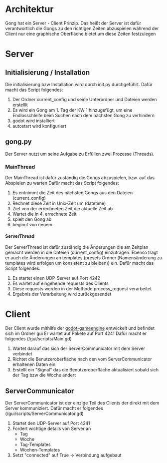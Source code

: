 # Architektur

Gong hat ein Server - Client Prinzip. Das heißt der Server ist dafür verantwortlich die Gongs zu den richtigen Zeiten abzuspielen während der Client nur eine graphische Oberfläche bietet um diese Zeiten festzulegen
# Server
## Initialisierung / Installation
Die initialisierung bzw Installation wird durch init.py durchgeführt.
Dafür macht das Script folgendes:

1.  Der Ordner current_config und seine Unterordner und Dateien werden erstelllt
2.  Es wird ein Gong am 1. Tag der KW 1 hinzugefügt, um eine Endlosschleife beim Suchen nach dem nächsten Gong zu verhindern
3.  godot wird installiert
4.  autostart wird konfiguriert

## gong.py
Der Server nutzt um seine Aufgabe zu Erfüllen zwei Prozesse (Threads).

### MainThread
Der MainThread ist dafür zuständig die Gongs abzuspielen, bzw. auf das Abspielen zu warten
Dafür macht das Script folgendes:
1. Es entnimmt die Zeit des nächsten Gongs aus den Dateien (current_config)
2. Rechnet diese Zeit in Unix-Zeit um (datetime)
3. Ziet von der errechneten Zeit die aktuelle Zeit ab
4. Wartet die in 4. errechnete Zeit
5. spielt den Gong ab
6. beginnt von neuem
#### ServerThread
Der ServerThread ist dafür zuständig die Änderungen die am Zeitplan gemacht werden in die Dateien (current_config) einzutragen. Ebenso trägt er auch die Änderungen an templates (presets Ordner (Namensänderung zu templates wird erfolgen um konsistent zu bleiben)) ein.
Dafür macht das Script folgendes:
1. Es startet einen UDP-Server auf Port 4242
2. Es wartet auf eingehende requests des Clients
3. Diese requests werden in der Methode process_request verarbeitet
4. Ergebnis der Verarbeitung wird zurückgesendet

# Client
Der Client wurde mithilfe der [godot-gameengine](godotengine.org) entwickelt und befindet sich im Ordner gui
Er wartet auf Pakete auf Port 4241
Dafür macht er folgendes (/gui/scripts/Main.gd)
1. Wartet darauf das sich der ServerCommunicator mit dem Server verbindet
2. Richtet die Benutzeroberfläche nach den vom ServerCommunicator erhaltenen Daten ein
3. Erstellt ein "Signal" das die Benutzeroberfläche aktualisiert sobald sich der Tag bzw die Woche ändert

## ServerCommunicator
Der ServerCommunicator ist der einzige Teil des Clients der direkt mit dem Server kommuniziert.
Dafür macht er folgendes (/gui/scripts/ServerCommunicator.gd)
1. Startet den UDP-Server auf Port 4241
2. Fordert wichtige details von Server an
	- Tag
	- Woche
	- Tag-Templates
	- Wochen-Templates
3. Setzt "connected" auf True -> Verbindung aufgebaut
